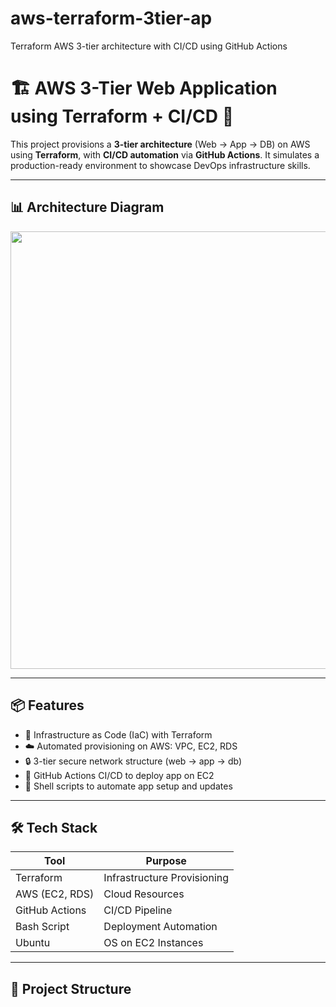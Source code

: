 # aws-terraform-3tier-ap
Terraform AWS 3-tier architecture with CI/CD using GitHub Actions
# 🏗️ AWS 3-Tier Web Application using Terraform + CI/CD 🚀

This project provisions a **3-tier architecture** (Web → App → DB) on AWS using **Terraform**, with **CI/CD automation** via **GitHub Actions**. It simulates a production-ready environment to showcase DevOps infrastructure skills.

---

## 📊 Architecture Diagram


<p align="center">
  <img src="![bb32a1fd-806b-4a7a-a5e4-d011fb92f83d](https://github.com/user-attachments/assets/4161209d-c7ee-4203-9b51-0bf3d5722ae4)" width="700"/>
</p>

---

## 📦 Features

- 🔨 Infrastructure as Code (IaC) with Terraform
- ☁️ Automated provisioning on AWS: VPC, EC2, RDS
- 🔒 3-tier secure network structure (web → app → db)
- 🔄 GitHub Actions CI/CD to deploy app on EC2
- 🐧 Shell scripts to automate app setup and updates

---

## 🛠 Tech Stack

| Tool           | Purpose                          |
|----------------|----------------------------------|
| Terraform      | Infrastructure Provisioning      |
| AWS (EC2, RDS) | Cloud Resources                  |
| GitHub Actions | CI/CD Pipeline                   |
| Bash Script    | Deployment Automation            |
| Ubuntu         | OS on EC2 Instances              |

---

## 📁 Project Structure


